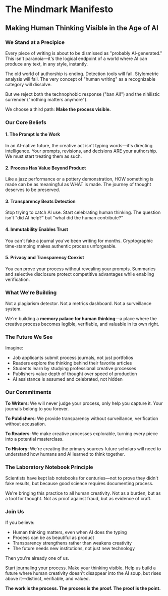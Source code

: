 # The Mindmark Manifesto
## Making Human Thinking Visible in the Age of AI

### We Stand at a Precipice

Every piece of writing is about to be dismissed as "probably AI-generated." This isn't paranoia—it's the logical endpoint of a world where AI can produce any text, in any style, instantly.

The old world of authorship is ending. Detection tools will fail. Stylometric analysis will fail. The very concept of "human writing" as a recognizable category will dissolve.

But we reject both the technophobic response ("ban AI!") and the nihilistic surrender ("nothing matters anymore").

We choose a third path: **Make the process visible.**

### Our Core Beliefs

#### 1. The Prompt Is the Work
In an AI-native future, the creative act isn't typing words—it's directing intelligence. Your prompts, revisions, and decisions ARE your authorship. We must start treating them as such.

#### 2. Process Has Value Beyond Product
Like a jazz performance or a pottery demonstration, HOW something is made can be as meaningful as WHAT is made. The journey of thought deserves to be preserved.

#### 3. Transparency Beats Detection
Stop trying to catch AI use. Start celebrating human thinking. The question isn't "did AI help?" but "what did the human contribute?"

#### 4. Immutability Enables Trust
You can't fake a journal you've been writing for months. Cryptographic time-stamping makes authentic process unforgeable.

#### 5. Privacy and Transparency Coexist
You can prove your process without revealing your prompts. Summaries and selective disclosure protect competitive advantages while enabling verification.

### What We're Building

Not a plagiarism detector. Not a metrics dashboard. Not a surveillance system.

We're building a **memory palace for human thinking**—a place where the creative process becomes legible, verifiable, and valuable in its own right.

### The Future We See

Imagine:
- Job applicants submit process journals, not just portfolios
- Readers explore the thinking behind their favorite articles
- Students learn by studying professional creative processes
- Publishers value depth of thought over speed of production
- AI assistance is assumed and celebrated, not hidden

### Our Commitments

**To Writers**: We will never judge your process, only help you capture it. Your journals belong to you forever.

**To Publishers**: We provide transparency without surveillance, verification without accusation.

**To Readers**: We make creative processes explorable, turning every piece into a potential masterclass.

**To History**: We're creating the primary sources future scholars will need to understand how humans and AI learned to think together.

### The Laboratory Notebook Principle

Scientists have kept lab notebooks for centuries—not to prove they didn't fake results, but because good science requires documenting process.

We're bringing this practice to all human creativity. Not as a burden, but as a tool for thought. Not as proof against fraud, but as evidence of craft.

### Join Us

If you believe:
- Human thinking matters, even when AI does the typing
- Process can be as beautiful as product
- Transparency strengthens rather than weakens creativity
- The future needs new institutions, not just new technology

Then you're already one of us.

Start journaling your process. Make your thinking visible. Help us build a future where human creativity doesn't disappear into the AI soup, but rises above it—distinct, verifiable, and valued.

**The work is the process. The process is the proof. The proof is the point.**
